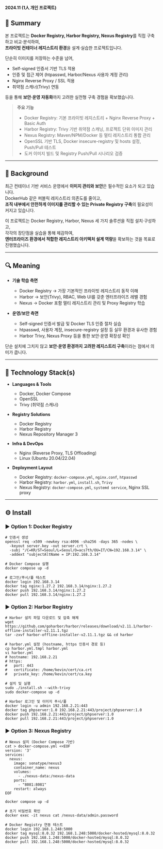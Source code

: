 **2024.11 (1人 개인 프로젝트)**

## **📌 Summary**

본 프로젝트는 **Docker Registry, Harbor Registry, Nexus Registry**를 직접 구축하고 비교·분석하여,  
**프라이빗 컨테이너 레지스트리 환경**을 설계·실습한 프로젝트입니다.  

단순히 이미지를 저장하는 수준을 넘어,  
- Self-signed 인증서 기반 TLS 적용  
- 인증 및 접근 제어 (htpasswd, Harbor/Nexus 사용자 계정 관리)  
- Nginx Reverse Proxy / SSL 적용  
- 취약점 스캐너(Trivy) 연동  

등을 통해 **보안·운영 자동화**까지 고려한 실전형 구축 경험을 확보했습니다.  

> **주요 기능**
> - Docker Registry: 기본 프라이빗 레지스트리 + Nginx Reverse Proxy + Basic Auth
> - Harbor Registry: Trivy 기반 취약점 스캐닝, 프로젝트 단위 이미지 관리
> - Nexus Registry: Maven/NPM/Docker 등 멀티 레지스트리 통합 관리
> - OpenSSL 기반 TLS, Docker insecure-registry 및 hosts 설정, Push/Pull 테스트
> - 도커 이미지 빌드 및 Registry Push/Pull 시나리오 검증

---

## **🤔 Background**

최근 컨테이너 기반 서비스 운영에서 **이미지 관리와 보안**은 필수적인 요소가 되고 있습니다.  
DockerHub 같은 퍼블릭 레지스트리 의존도를 줄이고,  
**조직 내부에서 안전하게 이미지를 관리할 수 있는 Private Registry 구축**의 필요성이 커지고 있습니다.  

이 프로젝트는 Docker Registry, Harbor, Nexus 세 가지 솔루션을 직접 설치·구성하고,  
각각의 장단점을 실습을 통해 체감하여,  
**엔터프라이즈 환경에서 적합한 레지스트리 아키텍처 설계 역량**을 확보하는 것을 목표로 진행했습니다.  

---

## **🔍 Meaning**

- **기술 학습 측면**
  - Docker Registry → 가장 기본적인 프라이빗 레지스트리 동작 이해
  - Harbor → 보안(Trivy), RBAC, Web UI를 갖춘 엔터프라이즈 레벨 경험
  - Nexus → Docker 포함 멀티 레지스트리 관리 및 Proxy Registry 학습

- **운영/보안 측면**
  - Self-signed 인증서 발급 및 Docker TLS 인증 절차 실습
  - htpasswd, 사용자 계정, insecure-registry 설정 등 실무 환경과 유사한 경험
  - Harbor Trivy, Nexus Proxy 등을 통한 보안·운영 확장성 확인

단순 설치에 그치지 않고 **보안·운영 환경까지 고려한 레지스트리 구축**이라는 점에서 의미가 큽니다.  

---

## **🔨 Technology Stack(s)**

- **Languages & Tools**
  - Docker, Docker Compose
  - OpenSSL
  - Trivy (취약점 스캐너)

- **Registry Solutions**
  - Docker Registry
  - Harbor Registry
  - Nexus Repository Manager 3

- **Infra & DevOps**
  - Nginx (Reverse Proxy, TLS Offloading)
  - Linux (Ubuntu 20.04/22.04)

- **Deployment Layout**
  - Docker Registry: `docker-compose.yml`, `nginx.conf`, `htpasswd`
  - Harbor Registry: `harbor.yml`, `install.sh`, `Trivy`
  - Nexus Registry: `docker-compose.yml`, `systemd service`, Nginx SSL proxy

---

## **⚙️ Install**



 ### ▶ Option 1: Docker Registry

```
# 인증서 생성
openssl req -x509 -newkey rsa:4096 -sha256 -days 365 -nodes \
  -keyout server.key -out server.crt \
  -subj "/C=KR/ST=Seoul/L=Seoul/O=acs7th/OU=IT/CN=192.168.3.14" \
  -addext "subjectAltName = IP:192.168.3.14"

# Docker Compose 실행
docker compose up -d

# 로그인/푸시/풀 테스트
docker login 192.168.3.14
docker tag nginx:1.27.2 192.168.3.14/nginx:1.27.2
docker push 192.168.3.14/nginx:1.27.2
docker pull 192.168.3.14/nginx:1.27.2
```



 ### ▶ Option 2: Harbor Registry

```
# Harbor 설치 파일 다운로드 및 압축 해제
wget https://github.com/goharbor/harbor/releases/download/v2.11.1/harbor-offline-installer-v2.11.1.tgz
tar -zxvf harbor-offline-installer-v2.11.1.tgz && cd harbor

# harbor.yml 설정 (hostname, https 인증서 경로 등)
cp harbor.yml.tmpl harbor.yml
vi harbor.yml
# hostname: 192.168.2.21
# https:
#   port: 443
#   certificate: /home/kevin/cert/ca.crt
#   private_key: /home/kevin/cert/ca.key

# 설치 및 실행
sudo ./install.sh --with-trivy
sudo docker-compose up -d

# Harbor 로그인 및 이미지 푸시/풀
docker login -u admin 192.168.2.21:443
docker tag phpserver:1.0 192.168.2.21:443/project/phpserver:1.0
docker push 192.168.2.21:443/project/phpserver:1.0
docker pull 192.168.2.21:443/project/phpserver:1.0
```



 ### ▶ Option 3: Nexus Registry


```
# Nexus 설치 (Docker Compose 기반)
cat > docker-compose.yml <<EOF
version: '3'
services:
  nexus:
    image: sonatype/nexus3
    container_name: nexus
    volumes:
      - ./nexus-data:/nexus-data
    ports:
      - "8081:8081"
    restart: always
EOF

docker compose up -d

# 초기 비밀번호 확인
docker exec -it nexus cat /nexus-data/admin.password

# Docker Registry 연동 테스트
docker login 192.168.1.248:5000
docker tag mysql:8.0.32 192.168.1.248:5000/docker-hosted/mysql:8.0.32
docker push 192.168.1.248:5000/docker-hosted/mysql:8.0.32
docker pull 192.168.1.248:5000/docker-hosted/mysql:8.0.32
```
